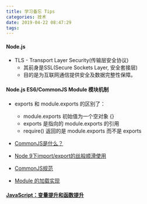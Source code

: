 ```yaml
---
title: 学习备忘 Tips
categories: 技术
date: 2019-04-22 08:47:29
tags:
---
```


#### Node.js

- TLS - Transport Layer Security(传输层安全协议)
  - 其前身是SSL(Secure Sockets Layer, 安全套接层)
  - 目的是为互联网通信提供安全及数据完整性保障。



#### Node.js ES6/CommonJS Module 模块机制

- exports 和 module.exports 的区别了：
  - module.exports 初始值为一个空对象 {}
  - exports 是指向的 module.exports 的引用
  - require() 返回的是 module.exports 而不是 exports



- [CommonJS是什么？](https://www.jianshu.com/p/0bd1ae24152d) 
- [Node 9下import/export的丝般顺滑使用](https://cnodejs.org/topic/5a0f2da5f9de6bb0542f090b) 
- [CommonJS规范](http://javascript.ruanyifeng.com/nodejs/module.html) 
- [Module 的加载实现](http://es6.ruanyifeng.com/#docs/module-loader) 



#### [JavaScript：变量提升和函数提升](https://www.cnblogs.com/liuhe688/p/5891273.html)

